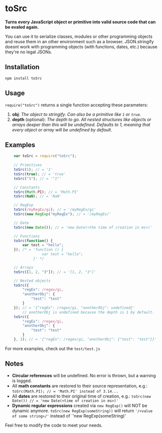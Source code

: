 toSrc
========

**Turns every JavaScript object or primitive into valid source
code that can be evaled again.**

You can use it to serialize classes, modules or other programming objects
and reuse them in an other environment such as a browser. JSON.stringify doesnt work with programming objects (with functions, dates, etc.) because they're no legal JSONs.

Installation
------------
`npm install toSrc`

Usage
-----
`require("toSrc")` returns a single function accepting these parameters:

1. **obj**: *The object to stringify. Can also be a primitive like `1` or `true`.*
2. **depth** (optional): *The depth to go. All nested structures like objects or arrays deeper than this will be undefined. Defaults to 1, meaning that every object or array will be undefined by default.*


Examples
-----

```javascript
    var toSrc = require("toSrc");
    
    // Primitives
    toSrc(1); // = '1'
    toSrc(true); // = 'true'
    toSrc("1"); // = '"1"'

    // Constants
    toSrc(Math.PI); // = 'Math.PI'
    toSrc(NaN); // = 'NaN'

    // RegExp
    toSrc(/myRegEx/gi); // = '/myRegEx/gi'
    toSrc(new RegExp("myRegEx"); // = '/myRegEx/'

    // Date
    toSrc(new Date()); // = 'new Date(<the time of creation in ms>)'

    // Functions
    toSrc(function() {
        var test = "hello";
    }); /* = 'function () {
                 var test = "hello";
             }' */

    // Arrays
    toSrc([1, 2, "3"]); // = '[1, 2, "3"]'

    // Nested objects
    toSrc({
        "regEx": /regex/gi,
        "anotherObj": {
            "test": "test"
        }
    }); // = '{"regEx": /regex/gi, "anotherObj": undefined}'
        // anotherObj is undefined because the depth is 1 by default.
    toSrc({
        "regEx": /regex/gi,
        "anotherObj": {
            "test": "test"
        }
    }, 2); // = '{"regEx": /regex/gi, "anotherObj": {"test": "test"}}'
```

For more examples, check out the `test/test.js`

Notes
-----
* **Circular references** will be undefined. No error is thrown, but a warning is logged.
* All **math constants** are restored to their source representation, e.g.: `toSrc(Math.PI); // = 'Math.PI' instead of 3.14...`
* All **dates** are restored to their original time of creation, e.g.: `toSrc(new Date()) // = 'new Date(<time of creation in ms>)'`
* **Dynamic regular expressions** created via `new RegExp()` will NOT be dynamic anymore. `toSrc(new RegExp(someString))` will return `'/<value of some string>/'` instead of `'new RegExp(someString)'

Feel free to modify the code to meet your needs.